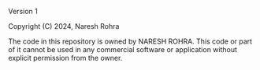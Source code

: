 Version 1

Copyright (C) 2024, Naresh Rohra

The code in this repository is owned by NARESH ROHRA. This code or part of it cannot be used in any commercial software or application without explicit permission from the owner.
